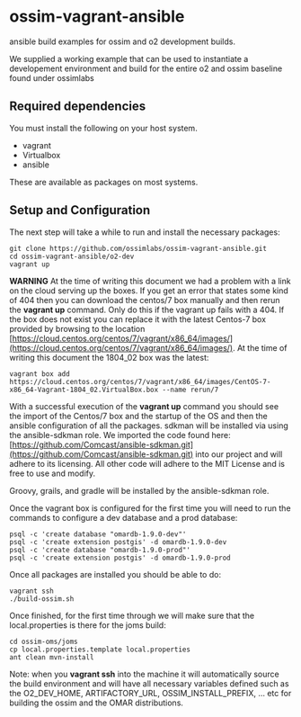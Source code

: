 # ossim-vagrant-ansible
ansible build examples for ossim and o2 development builds.

We supplied a working example that can be used to instantiate a developement environment and build for the entire o2 and ossim baseline found under ossimlabs

## Required dependencies

You must install the following on your host system.
 
 * vagrant
 * Virtualbox
 * ansible

These are available as packages on most systems.  

## Setup and Configuration

The next step will take a while to run and install the necessary packages:


```
git clone https://github.com/ossimlabs/ossim-vagrant-ansible.git
cd ossim-vagrant-ansible/o2-dev
vagrant up
```

**WARNING** At the time of writing this document we had a problem with a link on the cloud serving up the boxes.  If you get an error that states some kind of 404 then you can download the centos/7 box manually and then rerun the **vagrant up** command.  Only do this if the vagrant up fails with a 404.  If the box does not exist you can replace it with the latest Centos-7 box provided by browsing to the location [https://cloud.centos.org/centos/7/vagrant/x86_64/images/](https://cloud.centos.org/centos/7/vagrant/x86_64/images/).  At the time of writing this document the 1804_02 box was the latest:

```
vagrant box add https://cloud.centos.org/centos/7/vagrant/x86_64/images/CentOS-7-x86_64-Vagrant-1804_02.VirtualBox.box --name rerun/7
```

With a successful execution of the **vagrant up** command you should see the import of the Centos/7 box and the startup of the OS and then the ansible configuration of all the packages.  sdkman will be installed via using the ansible-sdkman role.  We imported the code found here: [https://github.com/Comcast/ansible-sdkman.git](https://github.com/Comcast/ansible-sdkman.git) into our project and will adhere to its licensing.  All other code will adhere to the MIT License and is free to use and modify.

Groovy, grails, and gradle will be installed by the ansible-sdkman role.

Once the vagrant box is configured for the first time you will need to run the commands to configure a dev database and a prod database:

```
psql -c 'create database "omardb-1.9.0-dev"'
psql -c 'create extension postgis' -d omardb-1.9.0-dev
psql -c 'create database "omardb-1.9.0-prod"'
psql -c 'create extension postgis' -d omardb-1.9.0-prod
```

Once all packages are installed you should be able to do:

```
vagrant ssh
./build-ossim.sh
```

Once finished, for the first time through we will make sure that the local.properties is there for the joms build:

```
cd ossim-oms/joms
cp local.properties.template local.properties 
ant clean mvn-install
```


Note:  when you **vagrant ssh** into the machine it will automatically source the build environment and will have all necessary variables defined such as the O2_DEV_HOME, ARTIFACTORY_URL, OSSIM_INSTALL_PREFIX, ... etc for building the ossim and the OMAR distributions. 

